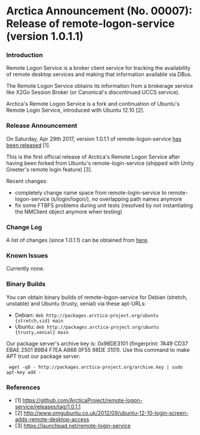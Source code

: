 # Arctica Announcement (No. 00007): Release of remote-logon-service (version 1.0.1.1)

### Introduction

Remote Logon Service is a broker client service for tracking the
availability of remote desktop services and making that information
available via DBus.

The Remote Logon Service obtains its information from a brokerage service
like X2Go Session Broker (or Canonical's discontinued UCCS service).

Arctica's Remote Logon Service is a fork and continuation of Ubuntu's
Remote Login Service, introduced with Ubuntu 12.10 [2].

### Release Announcement

On Saturday, Apr 29th 2017, version 1.0.1.1 of remote-logon-service [has
been
released](https://github.com/ArcticaProject/remote-logon-service/releases/tag/1.0.1.1)
[1].

This is the first official release of Arctica's Remote Logon Service
after having been forked from Ubuntu's remote-login-service (shipped with
Unity Greeter's remote login feature) [3].

Recent changes:

  * completely change name space from remote-login-service to
    remote-logon-service (s/login/logon/), no overlapping path
    names anymore
  * fix some FTBFS problems during unit tests (resolved by not
    instantiating the NMClient object anymore when testing)

### Change Log

A list of changes (since 1.0.1.1) can be obtained from
[here](https://github.com/ArcticaProject/remote-logon-service/compare/debian/1.0.0-0ubuntu3...1.0.1.1).

### Known Issues

Currently none.

### Binary Builds

You can obtain binary builds of remote-logon-service for Debian (stretch,
unstable) and Ubuntu (trusty, xenial) via these apt-URLs:

  * Debian: ``deb http://packages.arctica-project.org/ubuntu {stretch,sid} main``
  * Ubuntu: ``deb http://packages.arctica-project.org/ubuntu {trusty,xenial} main``

Our package server's archive key is: 0x98DE3101 (fingerprint: 7A49 CD37
EBAE 2501 B9B4  F7EA A868 0F55 98DE 3101). Use this command to make APT
trust our package server:

     wget -qO - http://packages.arctica-project.org/archive.key | sudo apt-key add -

### References

 - [1] https://github.com/ArcticaProject/remote-logon-service/releases/tag/1.0.1.1
 - [2] http://www.omgubuntu.co.uk/2012/09/ubuntu-12-10-login-screen-adds-remote-desktop-access
 - [3] https://launchpad.net/remote-login-service
